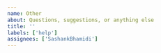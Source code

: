 ```yaml
---
name: Other
about: Questions, suggestions, or anything else
title: ''
labels: ['help']
assignees: ['SashankBhamidi']
---
```


